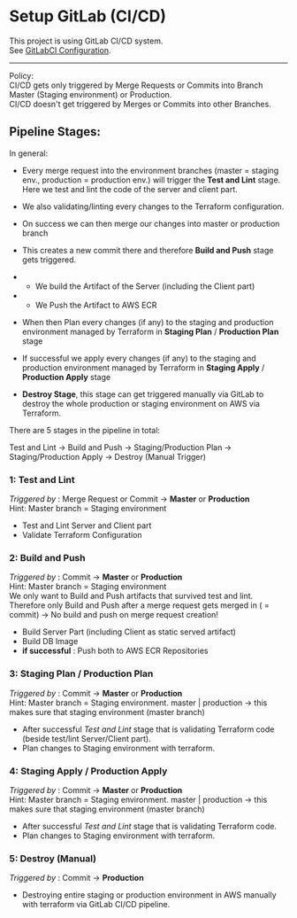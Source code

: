 # Setup GitLab (CI/CD)

This project is using GitLab CI/CD system. <br/>
See [GitLabCI Configuration](../.gitlab-ci.yml). <br/>
<hr>
Policy: <br/>
CI/CD gets only triggered by Merge Requests or Commits into Branch Master (Staging environment) or Production. <br/>
CI/CD doesn't get triggered by Merges or Commits into other Branches. <br>

## Pipeline Stages:

In general: <br/>
- Every merge request into the environment branches (master = staging env., production = production env.) will trigger the __Test and Lint__ stage. Here we test and lint the code of the server and client part. 
- We also validating/linting every changes to the Terraform configuration. 
- On success we can then merge our changes into master or production branch
- This creates a new commit there and therefore __Build and Push__ stage gets triggered.
- - We build the Artifact of the Server (including the Client part)
- - We Push the Artifact to AWS ECR

- When then Plan every changes (if any) to the staging and production environment managed by Terraform in __Staging Plan__ / __Production Plan__ stage
- If successful we apply every changes (if any) to the staging and production environment managed by Terraform in __Staging Apply__ / __Production Apply__ stage

- __Destroy Stage__, this stage can get triggered manually via GitLab to destroy the whole production or staging environment on AWS via Terraform.


There are 5 stages in the pipeline in total:

Test and Lint -> Build and Push -> Staging/Production Plan -> Staging/Production Apply -> Destroy (Manual Trigger)

### 1: Test and Lint

_Triggered by_ : Merge Request or Commit -> __Master__ or __Production__ <br/>
Hint: Master branch = Staging environment 

- Test and Lint Server and Client part
- Validate Terraform Configuration

### 2: Build and Push

_Triggered by_ : Commit -> __Master__ or __Production__ <br/>
Hint: Master branch = Staging environment <br/>
We only want to Build and Push artifacts that survived test and lint.
Therefore only Build and Push after a merge request gets merged in ( = commit) -> No build and push on merge request creation!

- Build Server Part (including Client as static served artifact)
- Build DB Image
- __if successful__ : Push both to AWS ECR Repositories

### 3: Staging Plan / Production Plan

_Triggered by_ : Commit -> __Master__ or __Production__ <br/>
Hint: Master branch = Staging environment.
master | production -> this makes sure that staging environment (master branch) <br/>


- After successful _Test and Lint_ stage that is validating Terraform code (beside test/lint Server/Client part). 
- Plan changes to Staging environment with terraform.

### 4: Staging Apply / Production Apply

_Triggered by_ : Commit -> __Master__ or __Production__ <br/>
Hint: Master branch = Staging environment.
master | production -> this makes sure that staging environment (master branch) <br/>

- After successful _Test and Lint_ stage that is validating Terraform code. 
- Plan changes to Staging environment with terraform.

### 5: Destroy (Manual)

_Triggered by_ : Commit -> __Production__ <br/>

- Destroying entire staging or production environment in AWS manually with terraform via GitLab CI/CD pipeline.
  